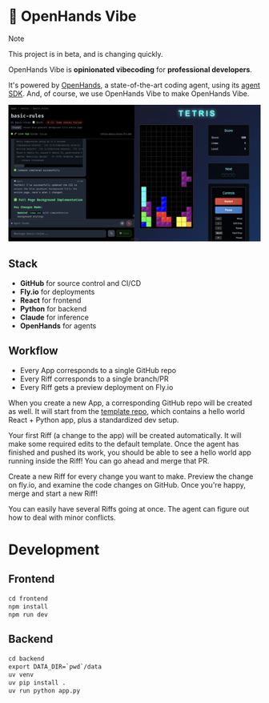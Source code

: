 # 🤙 OpenHands Vibe

> [!NOTE]
> This project is in beta, and is changing quickly.

OpenHands Vibe is **opinionated vibecoding** for **professional developers**.

It's powered by
[OpenHands](https://github.com/All-Hands-AI/OpenHands), a state-of-the-art coding agent,
using its [agent SDK](https://github.com/All-Hands-AI/agent-sdk/). And, of course,
we use OpenHands Vibe to make OpenHands Vibe.


![screenshot](screenshot.png)


## Stack
* **GitHub** for source control and CI/CD
* **Fly.io** for deployments
* **React** for frontend
* **Python** for backend
* **Claude** for inference
* **OpenHands** for agents

## Workflow
* Every App corresponds to a single GitHub repo
* Every Riff corresponds to a single branch/PR
* Every Riff gets a preview deployment on Fly.io

When you create a new App, a corresponding GitHub repo will be created as well.
It will start from the [template repo](https://github.com/all-hands-ai/vibe-template), which contains a hello world React + Python app,
plus a standardized dev setup.

Your first Riff (a change to the app) will be created automatically. It will make some required edits to the default template.
Once the agent has finished and pushed its work, you should be able to see a hello world app running inside the Riff!
You can go ahead and merge that PR.

Create a new Riff for every change you want to make. Preview the change on fly.io, and examine the code changes on GitHub.
Once you're happy, merge and start a new Riff!

You can easily have several Riffs going at once. The agent can figure out how to deal with minor conflicts.

# Development

## Frontend
```
cd frontend
npm install
npm run dev
```

## Backend
```
cd backend
export DATA_DIR=`pwd`/data
uv venv
uv pip install .
uv run python app.py
```
